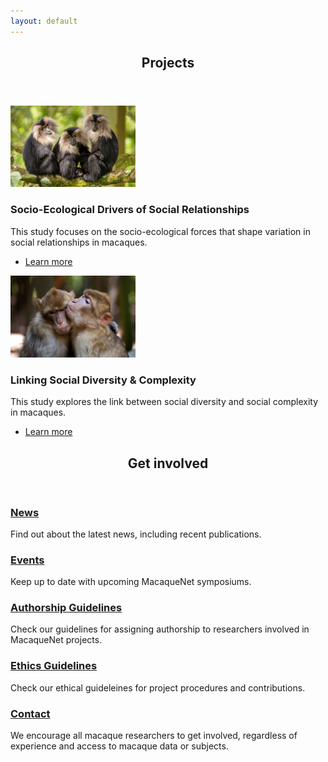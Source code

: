 ```yaml
---
layout: default
---
```


<!-- Section -->
<section>
	<header class="major">
		<h2>Projects</h2>
	</header>
	<div class="posts">
		<article>
			<a href="{{ 'drivers' | absolute_url }}" class="image"><img src="assets/images/macaques we have copyrights for2.png" width="200" alt="" /></a>
			<h3>Socio-Ecological Drivers of Social Relationships</h3>
			<p>This study focuses on the socio-ecological forces that shape variation in social relationships in macaques.</p>
			<ul class="actions">
				<li><a href="{{ 'drivers' | absolute_url }}" class="button">Learn more</a></li>
			</ul>
		</article>
		<article>
			<a href="{{ 'diversity' | absolute_url }}" class="image"><img src="assets/images/hug barbary finalcropped.jpg" width="200" alt="" /></a>
			<h3>Linking Social Diversity & Complexity</h3>
			<p>This study explores the link between social diversity and social complexity in macaques.</p>
			<ul class="actions">
				<li><a href="{{ 'diversity' | absolute_url }}" class="button">Learn more</a></li>
			</ul>
		</article>
	</div>
</section>


<!-- Section -->
<section>
	<header class="major">
		<h2>Get involved</h2>
	</header>
	<div class="features">
		<article>
			<span class="icon fa-newspaper"></span>
			<div class="content">
				<h3><a href="{{ 'latest_news' | absolute_url }}">News</a></h3>
				<p>Find out about the latest news, including recent publications.</p>
			</div>
		</article>
		<article>
			<span class="icon fa-calendar"></span>
			<div class="content">
				<h3><a href="{{ 'events' | absolute_url }}">Events</a></h3>
				<p>Keep up to date with upcoming MacaqueNet symposiums.</p>
				<!-- <p>Join us for the next MacaqueNet symposium.</p> -->
			</div>
		</article>
		<article>
			<span class="icon fa-signature"></span>
			<div class="content">
				<h3><a href="{{ 'authorship_guidelines' | absolute_url }}">Authorship Guidelines</a></h3>
				<p>Check our guidelines for assigning authorship to researchers involved in MacaqueNet projects.</p>
			</div>
		</article>
		<article>
			<span class="icon fa-book"></span>
			<div class="content">
				<h3><a href="{{ 'ethics_guidelines' | absolute_url }}">Ethics Guidelines</a></h3>
				<p>Check our ethical guideleines for project procedures and contributions.</p>
			</div>
		</article>
		<article>
			<span class="icon fa-address-book"></span>
			<div class="content">
				<h3><a href="mailto:{{ site.email }}" target="_blank">Contact</a></h3>
				<p>We encourage all macaque researchers to get involved, regardless of experience and access to macaque data or subjects.</p>
			</div>
		</article>
	</div>
</section>
